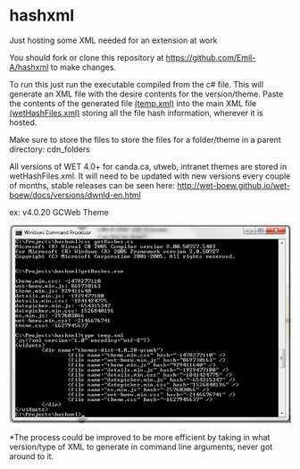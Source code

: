 # hashxml
Just hosting some XML needed for an extension at work 

You should fork or clone this repository at https://github.com/Emil-A/hashxml to make changes.

To run this just run the executable compiled from the c# file. This will generate an XML file with the desire contents for the version/theme.
Paste the contents of the generated file [(temp.xml)](temp.xml) into the main XML file [(wetHashFiles.xml)](wetHashFiles.xml) storing all the file hash information, wherever it is hosted.

Make sure to store the files to store the files for a folder/theme in a parent directory: cdn_folders

All versions of WET 4.0+ for canda.ca, utweb, intranet themes are stored in wetHashFiles.xml.
It will need to be updated with new versions every couple of months, stable releases can be seen here:
http://wet-boew.github.io/wet-boew/docs/versions/dwnld-en.html

ex: v4.0.20 GCWeb Theme

![console screenshot](https://raw.githubusercontent.com/Emil-A/hashxml/master/images/screenshot.png)

*The process could be improved to be more efficient by taking in what version/type of XML to generate in command line arguments, never got around to it.

